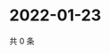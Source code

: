 # 2022-01-23

共 0 条

<!-- BEGIN WEIBO -->
<!-- 最后更新时间 Sun Jan 23 2022 19:11:39 GMT+0800 (China Standard Time) -->

<!-- END WEIBO -->
